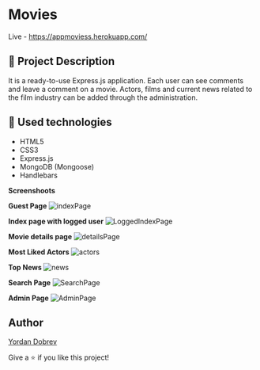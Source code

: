 # Movies

Live - https://appmoviess.herokuapp.com/

## :pencil: Project Description
It is a ready-to-use Express.js application.
Each user can see comments and leave a comment on a movie.
Actors, films and current news related to the film industry can be added through the administration.

## :hammer: Used technologies
* HTML5
* CSS3
* Express.js
* MongoDB (Mongoose)
* Handlebars

**Screenshoots**

**Guest Page**
![indexPage](https://user-images.githubusercontent.com/42092212/112737845-3f844000-8f66-11eb-8cc3-59f6562e7bed.png)

**Index page with logged user**
![LoggedIndexPage](https://user-images.githubusercontent.com/42092212/112737797-c08f0780-8f65-11eb-8930-9c60c66ff008.png)

**Movie details page**
![detailsPage](https://user-images.githubusercontent.com/42092212/112737798-c389f800-8f65-11eb-815d-6de332ad59cd.png)

**Most Liked Actors**
![actors](https://user-images.githubusercontent.com/42092212/112871418-eb916c80-90c7-11eb-92c1-5ce43dfcae87.png)

**Top News**
![news](https://user-images.githubusercontent.com/42092212/112871491-fb10b580-90c7-11eb-8df5-288fc9b8ba5f.png)

**Search Page**
![SearchPage](https://user-images.githubusercontent.com/42092212/112737800-c8e74280-8f65-11eb-80da-07f3f019730f.png)

**Admin Page**
![AdminPage](https://user-images.githubusercontent.com/42092212/112737803-cd136000-8f65-11eb-9bff-d7a9f0d60e2c.png)


## Author

[Yordan Dobrev](https://github.com/YordanDobrev97)

Give a :star: if you like this project!
